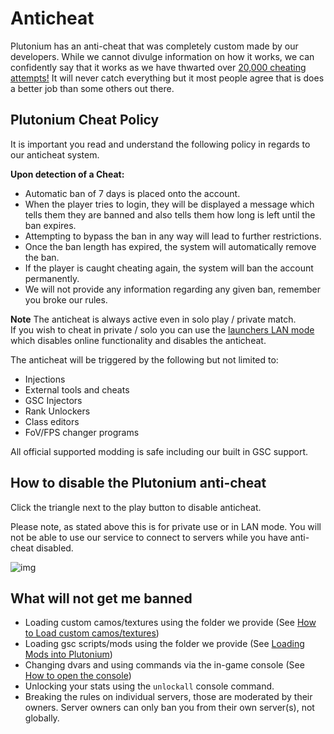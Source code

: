 # Anticheat

Plutonium has an anti-cheat that was completely custom made by our developers. While we cannot divulge information on how it works, we can confidently say that it works as we have thwarted over
[20,000 cheating attempts!](https://forum.plutonium.pw/topic/10225/anticheat-1-year-statistics) It will never catch everything but it most people agree that is does a better job than some others out there.

## Plutonium Cheat Policy

It is important you read and understand the following policy in regards to our anticheat system.

**Upon detection of a Cheat:**

* Automatic ban of 7 days is placed onto the account.
* When the player tries to login, they will be displayed a message which tells them they are banned and also tells them how long is left until the ban expires.
* Attempting to bypass the ban in any way will lead to further restrictions.
* Once the ban length has expired, the system will automatically remove the ban.
* If the player is caught cheating again, the system will ban the account permanently.
* We will not provide any information regarding any given ban, remember you broke our rules.

**Note**
The anticheat is always active even in solo play / private match.  
If you wish to cheat in private / solo you can use the [launchers LAN mode](#how-to-disable-the-plutonium-anti-cheat) which disables online functionality and disables the anticheat.  

The anticheat will be triggered by the following but not limited to:

* Injections
* External tools and cheats
* GSC Injectors
* Rank Unlockers
* Class editors
* FoV/FPS changer programs

All official supported modding is safe including our built in GSC support.

## How to disable the Plutonium anti-cheat

Click the triangle next to the play button to disable anticheat.

Please note, as stated above this is for private use or in LAN mode. You will not be able to use our service to connect to servers while you have anti-cheat disabled.

![img](https://i.imgur.com/s82KygR.gif)

## What will not get me banned

* Loading custom camos/textures using the folder we provide (See [How to Load custom camos/textures](./modding/loading-textures))
* Loading gsc scripts/mods using the folder we provide (See [Loading Mods into Plutonium](./modding/loading-mods))
* Changing dvars and using commands via the in-game console (See [How to open the console](./opening-console))
* Unlocking your stats using the ```unlockall``` console command.
* Breaking the rules on individual servers, those are moderated by their owners. Server owners can only ban you from their own server(s), not globally.